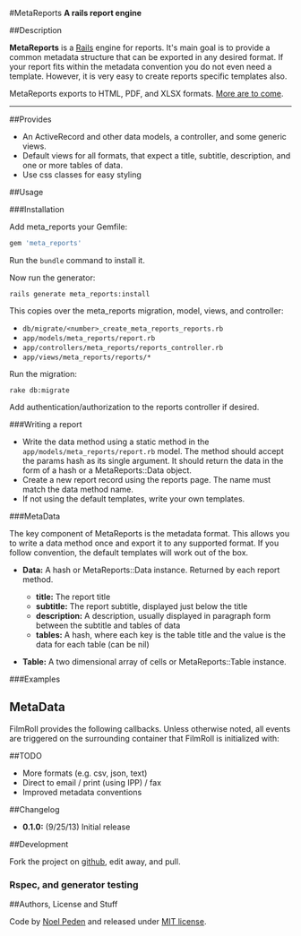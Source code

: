 #MetaReports
**A rails report engine**


##Description

**MetaReports** is a [Rails](https://github.com/rails/rails) engine for reports. It's main goal is to provide a common metadata structure that can be exported in any desired format. If your report fits within the metadata convention you do not even need a template. However, it is very easy to create reports specific templates also.

MetaReports exports to HTML, PDF, and XLSX formats. [More are to come](#todo).

---

##Provides

- An ActiveRecord and other data models, a controller, and some generic views. 
- Default views for all formats, that expect a title, subtitle, description, and one or more tables of data.
- Use css classes for easy styling

##Usage

###Installation

Add meta_reports your Gemfile:

```ruby
gem 'meta_reports'
```

Run the `bundle` command to install it.

Now run the generator:

    rails generate meta_reports:install

This copies over the meta_reports migration, model, views, and controller: 

- `db/migrate/<number>_create_meta_reports_reports.rb`
- `app/models/meta_reports/report.rb`
- `app/controllers/meta_reports/reports_controller.rb`
- `app/views/meta_reports/reports/*`

Run the migration:

    rake db:migrate

Add authentication/authorization to the reports controller if desired.

###Writing a report

- Write the data method using a static method in the `app/models/meta_reports/report.rb` model. The method should accept the params hash as its single argument. It should return the data in the form of a hash or a MetaReports::Data object. 
- Create a new report record using the reports page. The name must match the data method name.
- If not using the default templates, write your own templates.

###MetaData

The key component of MetaReports is the metadata format. This allows you to write a data method once and export it to any supported format. If you follow convention, the default templates will work out of the box.

- **Data:** A hash or MetaReports::Data instance. Returned by each report method.
  - **title:** The report title
  - **subtitle:** The report subtitle, displayed just below the title
  - **description:** A description, usually displayed in paragraph form between the subtitle and tables of data
  - **tables:** A hash, where each key is the table title and the value is the data for each table (can be nil)

- **Table:** A two dimensional array of cells or MetaReports::Table instance. 

###Examples



## MetaData

FilmRoll provides the following callbacks. Unless otherwise noted, all events are triggered on the surrounding container that FilmRoll is initialized with:



##TODO

- More formats (e.g. csv, json, text)
- Direct to email / print (using IPP) / fax
- Improved metadata conventions

##Changelog

- **0.1.0:** (9/25/13) Initial release

##Development

Fork the project on [github](https://github.com/straydogstudio/meta_reports 'straydogstudio / MetaReports on Github'), edit away, and pull.

### Rspec, and generator testing

##Authors, License and Stuff

Code by [Noel Peden](http://straydogstudio.com) and released under [MIT license](http://www.opensource.org/licenses/mit-license.php).
